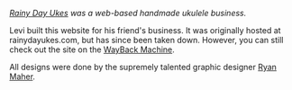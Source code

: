 _[Rainy Day Ukes][main-url] was a web-based handmade ukulele business._

Levi built this website for his friend's business. It was originally hosted at rainydayukes.com, but has since been taken down. However, you can still check out the site on the [WayBack Machine][main-url].  

All designs were done by the supremely talented graphic designer [Ryan Maher][ryan-url].


[main-url]: https://web.archive.org/web/20161020110300/http://www.rainydayukes.com/
[ryan-url]: http://linkedin.com/in/ryanmichaelmaher